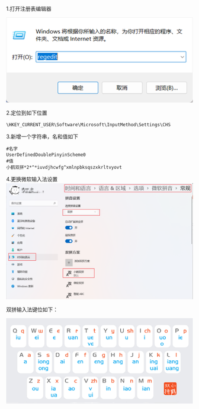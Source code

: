 1.打开注册表编辑器

![img.png](img/打开注册表编辑器.png)

2.定位到如下位置
```text
\HKEY_CURRENT_USER\Software\Microsoft\InputMethod\Settings\CHS
```

3.新增一个字符串，名和值如下
```text
#名字
UserDefinedDoublePinyinScheme0
#值
小鹤双拼*2*^*iuvdjhcwfg^xmlnpbksqszxkrltvyovt
```

4.更换微软输入法设置
![img.png](img/更换微软输入法设置.png)

双拼输入法键位如下：

![双拼键位.png](img/双拼键位.png)
